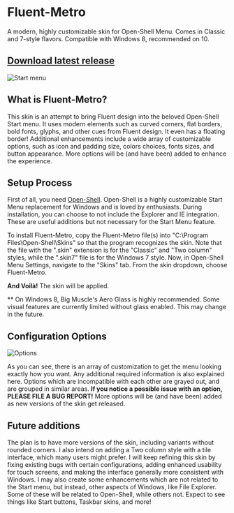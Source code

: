# Fluent-Metro
A modern, highly customizable skin for Open-Shell Menu. Comes in Classic and 7-style flavors. Compatible with Windows 8, recommended on 10.

## [Download latest release](https://github.com/bonzibudd/Fluent-Metro/releases)

![Start menu](https://user-images.githubusercontent.com/61938331/92986658-8909b380-f48a-11ea-896b-b33a72f11bc7.png)

## What is Fluent-Metro?

This skin is an attempt to bring Fluent design into the beloved Open-Shell Start menu. It uses modern elements such as curved corners, flat borders, bold fonts, glyphs, and other cues from Fluent design. It even has a floating border! Additional enhancements include a wide array of customizable options, such as icon and padding size, colors choices, fonts sizes, and button appearance. More options will be (and have been) added to enhance the experience.

## Setup Process

First of all, you need [Open-Shell](https://github.com/Open-Shell/Open-Shell-Menu/releases). Open-Shell is a highly customizable Start Menu replacement for Windows and is loved by enthusiasts. During installation, you can choose to not include the Explorer and IE integration. These are useful additions but not necessary for the Start Menu feature.

To install Fluent-Metro, copy the Fluent-Metro file(s) into "C:\Program Files\Open-Shell\Skins" so that the program recognizes the skin. Note that the file with the ".skin" extension is for the "Classic" and "Two column" styles, while the ".skin7" file is for the Windows 7 style. Now, in Open-Shell Menu Settings, navigate to the "Skins" tab. From the skin dropdown, choose Fluent-Metro.

**And Voilà!** The skin will be applied.

** On Windows 8, Big Muscle's Aero Glass is highly recommended. Some visual features are currently limited without glass enabled. This may change in the future.

## Configuration Options

![Options](https://user-images.githubusercontent.com/61938331/92263545-cb3f5d80-eeaa-11ea-9514-2b06562f1f4f.png)

As you can see, there is an array of customization to get the menu looking exactly how you want. Any additional required information is also explained here. Options which are incompatible with each other are grayed out, and are grouped in similar areas. **If you notice a possible issue with an option, PLEASE FILE A BUG REPORT!** More options will be (and have been) added as new versions of the skin get released.

## Future additions

The plan is to have more versions of the skin, including variants without rounded corners. I also intend on adding a Two column style with a tile interface, which many users might prefer. I will keep refining this skin by fixing existing bugs with certain configurations, adding enhanced usability for touch screens, and making the interface generally more consistent with Windows. I may also create some enhancements which are not related to the Start menu, but instead, other aspects of Windows, like File Explorer. Some of these will be related to Open-Shell, while others not. Expect to see things like Start buttons, Taskbar skins, and more!
